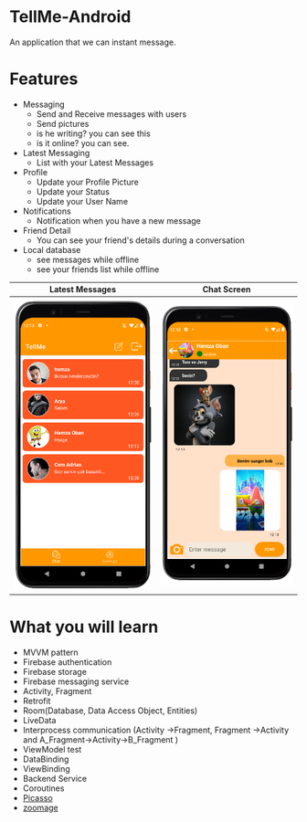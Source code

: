 # TellMe-Android
An application that we can instant message.

# Features
- Messaging
    - Send and Receive messages with users
    - Send pictures
    - is he writing? you can see this
    - is it online? you can see.
- Latest Messaging
    - List with your Latest Messages
- Profile
    - Update your Profile Picture
    - Update your Status
    - Update your User Name
- Notifications
    - Notification when you have a new message
- Friend Detail
    - You can see your friend's details during a conversation
- Local database
    - see messages while offline
    - see your friends list while offline

Latest Messages|  Chat Screen
:-------------:|:-------------------------:
![](orn1.png)  |  ![](orn2.png)
     

# What you will learn
- MVVM pattern
- Firebase authentication
- Firebase storage
- Firebase messaging service
- Activity, Fragment
- Retrofit
- Room(Database, Data Access Object, Entities)
- LiveData
- Interprocess communication (Activity ->Fragment, Fragment ->Activity and A_Fragment->Activity->B_Fragment )
- ViewModel test
- DataBinding
- ViewBinding
- Backend Service
- Coroutines
- [Picasso](https://github.com/square/picasso)
- [zoomage](https://github.com/jsibbold/zoomage)

